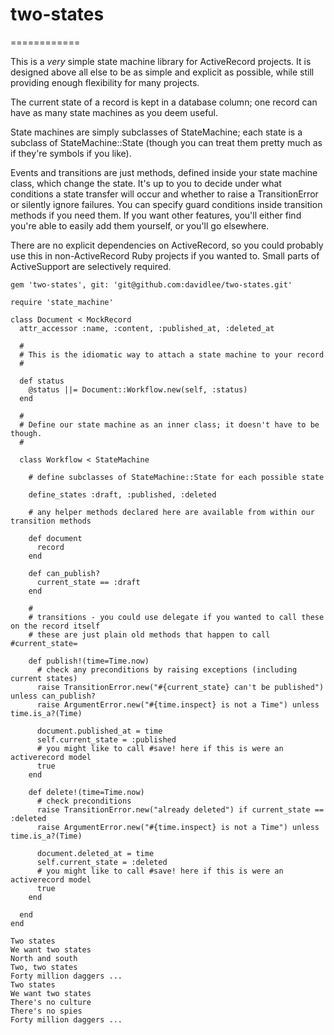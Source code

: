# two-states
============

This is a *very* simple state machine library for ActiveRecord projects. It is designed above all else to be as simple and explicit as possible, while still providing enough flexibility for many projects.

The current state of a record is kept in a database column; one record can have as many state machines as you deem useful.

State machines are simply subclasses of StateMachine; each state is a subclass of StateMachine::State (though you can treat them pretty much as if they're symbols if you like). 

Events and transitions are just methods, defined inside your state machine class, which change the state. It's up to you to decide under what conditions a state transfer will occur and whether to raise a TransitionError or silently ignore failures. You can specify guard conditions inside transition methods if you need them. If you want other features, you'll either find you're able to easily add them yourself, or you'll go elsewhere.

There are no explicit dependencies on ActiveRecord, so you could probably use this in non-ActiveRecord Ruby projects if you wanted to. Small parts of ActiveSupport are selectively required.

```
gem 'two-states', git: 'git@github.com:davidlee/two-states.git'

require 'state_machine'

class Document < MockRecord
  attr_accessor :name, :content, :published_at, :deleted_at

  # 
  # This is the idiomatic way to attach a state machine to your record
  # 

  def status
    @status ||= Document::Workflow.new(self, :status)
  end

  #
  # Define our state machine as an inner class; it doesn't have to be though.
  #

  class Workflow < StateMachine
    
    # define subclasses of StateMachine::State for each possible state 

    define_states :draft, :published, :deleted

    # any helper methods declared here are available from within our transition methods

    def document
      record
    end

    def can_publish?
      current_state == :draft
    end

    #
    # transitions - you could use delegate if you wanted to call these on the record itself
    # these are just plain old methods that happen to call #current_state=

    def publish!(time=Time.now)
      # check any preconditions by raising exceptions (including current states)
      raise TransitionError.new("#{current_state} can't be published") unless can_publish?
      raise ArgumentError.new("#{time.inspect} is not a Time") unless time.is_a?(Time)

      document.published_at = time
      self.current_state = :published
      # you might like to call #save! here if this is were an activerecord model
      true
    end

    def delete!(time=Time.now)
      # check preconditions
      raise TransitionError.new("already deleted") if current_state == :deleted
      raise ArgumentError.new("#{time.inspect} is not a Time") unless time.is_a?(Time)

      document.deleted_at = time
      self.current_state = :deleted
      # you might like to call #save! here if this is were an activerecord model
      true
    end

  end
end
```


```
Two states 
We want two states 
North and south 
Two, two states 
Forty million daggers ... 
Two states 
We want two states 
There's no culture 
There's no spies 
Forty million daggers ...
```